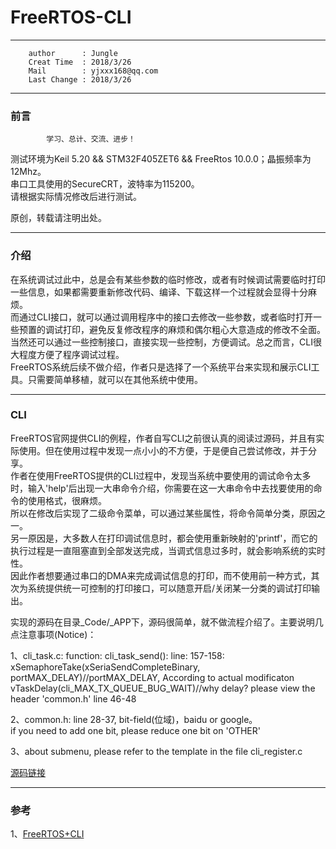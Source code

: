 # FreeRTOS-CLI

---
        author      : Jungle
        Creat Time  : 2018/3/26
        Mail        : yjxxx168@qq.com
        Last Change : 2018/3/26

---
### 前言

```
        学习、总计、交流、进步！
```

测试环境为Keil 5.20 && STM32F405ZET6 && FreeRtos 10.0.0；晶振频率为12Mhz。<br />
串口工具使用的SecureCRT，波特率为115200。<br />
请根据实际情况修改后进行测试。<br />

原创，转载请注明出处。<br />

---
### 介绍

在系统调试过此中，总是会有某些参数的临时修改，或者有时候调试需要临时打印一些信息，如果都需要重新修改代码、编译、下载这样一个过程就会显得十分麻烦。<br />
而通过CLI接口，就可以通过调用程序中的接口去修改一些参数，或者临时打开一些预置的调试打印，避免反复修改程序的麻烦和偶尔粗心大意造成的修改不全面。<br />
当然还可以通过一些控制接口，直接实现一些控制，方便调试。总之而言，CLI很大程度方便了程序调试过程。<br />
FreeRTOS系统后续不做介绍，作者只是选择了一个系统平台来实现和展示CLI工具。只需要简单移植，就可以在其他系统中使用。<br />

<!-- more -->

---
### CLI

FreeRTOS官网提供CLI的例程，作者自写CLI之前很认真的阅读过源码，并且有实际使用。但在使用过程中发现一点小小的不方便，于是便自己尝试修改，并于分享。<br />
作者在使用FreeRTOS提供的CLI过程中，发现当系统中要使用的调试命令太多时，输入'help'后出现一大串命令介绍，你需要在这一大串命令中去找要使用的命令的使用格式，很麻烦。<br />
所以在修改后实现了二级命令菜单，可以通过某些属性，将命令简单分类，原因之一。<br />
另一原因是，大多数人在打印调试信息时，都会使用重新映射的'printf'，而它的执行过程是一直阻塞直到全部发送完成，当调式信息过多时，就会影响系统的实时性。<br />
因此作者想要通过串口的DMA来完成调试信息的打印，而不使用前一种方式，其次为系统提供统一可控制的打印接口，可以随意开启/关闭某一分类的调试打印输出。<br />

实现的源码在目录_Code/_APP下，源码很简单，就不做流程介绍了。主要说明几点注意事项(Notice)：<br />

1、cli_task.c: function: cli_task_send(): line: 157-158:<br />
    xSemaphoreTake(xSeriaSendCompleteBinary, portMAX_DELAY)//portMAX_DELAY, According to actual modificaton<br />
    vTaskDelay(cli_MAX_TX_QUEUE_BUG_WAIT)//why delay? please view the header 'common.h' line 46-48<br />

2、common.h: line 28-37, bit-field(位域)，baidu or google。<br />
    if you need to add one bit, please reduce one bit on 'OTHER'<br />

3、about submenu, please refer to the template in the file cli_register.c<br />

[源码链接](https://github.com/jungleeee/FreeRTOS-CLI)

---
### 参考

1、[FreeRTOS+CLI](https://www.freertos.org/FreeRTOS-Plus/FreeRTOS_Plus_CLI/Download_FreeRTOS_Plus_CLI.shtml)

